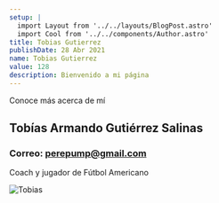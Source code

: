 ```yaml
---
setup: |
  import Layout from '../../layouts/BlogPost.astro'
  import Cool from '../../components/Author.astro'
title: Tobias Gutierrez 
publishDate: 28 Abr 2021
name: Tobias Gutierrez
value: 128
description: Bienvenido a mi página
---
```


<Cool name={frontmatter.name} href="https://twitter.com/n_moore" client:load />

Conoce más acerca de mí

## Tobías Armando Gutiérrez Salinas 
### Correo: perepump@gmail.com
Coach y jugador de Fútbol Americano

![Tobias](/tobiasgtz.jpg)



